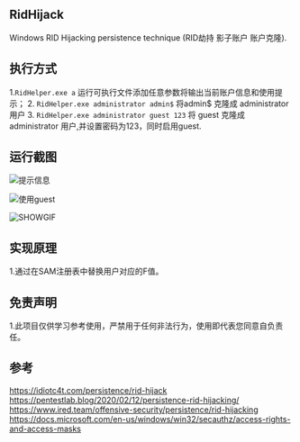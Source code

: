## RidHijack
Windows RID Hijacking persistence technique (RID劫持 影子账户 账户克隆).

## 执行方式
1.`RidHelper.exe a` 
   运行可执行文件添加任意参数将输出当前账户信息和使用提示；
2. `RidHelper.exe administrator admin$`
   将admin$ 克隆成  administrator 用户
3. `RidHelper.exe administrator guest 123`
   将 guest 克隆成  administrator 用户,并设置密码为123，同时启用guest.

## 运行截图
![提示信息](https://cdn.jsdelivr.net/gh/yanghaoi/ridhijack/images/main.png)  

![使用guest](https://cdn.jsdelivr.net/gh/yanghaoi/ridhijack/images/guest.png)  

![SHOWGIF](https://cdn.jsdelivr.net/gh/yanghaoi/ridhijack/images/show.gif)  

## 实现原理
1.通过在SAM注册表中替换用户对应的F值。

## 免责声明
1.此项目仅供学习参考使用，严禁用于任何非法行为，使用即代表您同意自负责任。

## 参考
https://idiotc4t.com/persistence/rid-hijack  
https://pentestlab.blog/2020/02/12/persistence-rid-hijacking/  
https://www.ired.team/offensive-security/persistence/rid-hijacking  
https://docs.microsoft.com/en-us/windows/win32/secauthz/access-rights-and-access-masks  
